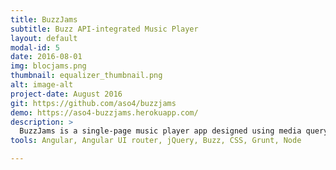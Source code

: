 ```yaml
---
title: BuzzJams
subtitle: Buzz API-integrated Music Player
layout: default
modal-id: 5
date: 2016-08-01
img: blocjams.png
thumbnail: equalizer_thumbnail.png
alt: image-alt
project-date: August 2016
git: https://github.com/aso4/buzzjams
demo: https://aso4-buzzjams.herokuapp.com/
description: >
  BuzzJams is a single-page music player app designed using media query CSS assignment and Angular 1.5  <a href="https://toddmotto.com/opinionated-angular-js-styleguide-for-teams/">Angular 1.5 design principles</a>. This project marks my first taste integrating a third-party API, Buzz, into a JavaScript-based framework. Buzz is used to include and manage sounds, which in the case of BuzzJams means real-time playback and volume control. Tested and deployed via Grunt task runner, Node, and Heroku.
tools: Angular, Angular UI router, jQuery, Buzz, CSS, Grunt, Node

---
```

